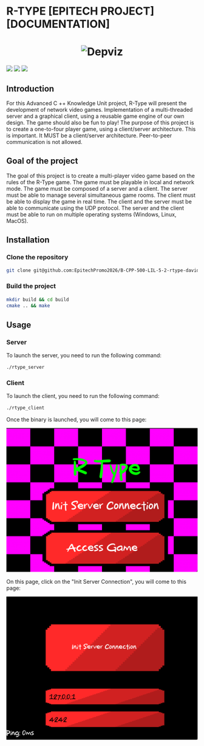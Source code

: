 # R-TYPE [EPITECH PROJECT] [DOCUMENTATION]

<h1 align="center">
  <img src="https://upload.wikimedia.org/wikipedia/fr/6/64/R-Type_Logo.png" alt="Depviz" title="Depviz" height="200px">
  <br>
</h1>

<a href="https://img.shields.io/badge/MADE%20WITH-SFML-brightgreen" alt="SFML">
        <img src="https://img.shields.io/badge/MADE%20WITH-SFML-brightgreen" /></a>
<a href="https://img.shields.io/badge/MADE%20WITH-C%2B%2B-ff69b4" alt="C++">
        <img src="https://img.shields.io/badge/MADE%20WITH-C%2B%2B-ff69b4" /></a>
<a href="https://img.shields.io/badge/MADE%20WITH-CMAKE-red" alt="Cmake">
        <img src="https://img.shields.io/badge/MADE%20WITH-CMAKE-red" /></a>

## Introduction

For this Advanced C ++ Knowledge Unit project, R-Type will present the development of network video games. 
Implementation of a multi-threaded server and a graphical client, using a reusable game engine of our own design. 
The game should also be fun to play! 
The purpose of this project is to create a one-to-four player game, using a client/server architecture.
This is important. It MUST be a client/server architecture. Peer-to-peer communication is not allowed.

## Goal of the project

The goal of this project is to create a multi-player video game based on the rules of the R-Type game. 
The game must be playable in local and network mode. 
The game must be composed of a server and a client. 
The server must be able to manage several simultaneous game rooms. 
The client must be able to display the game in real time. 
The client and the server must be able to communicate using the UDP protocol. 
The server and the client must be able to run on multiple operating systems (Windows, Linux, MacOS).

## Installation

### Clone the repository

```bash
git clone git@github.com:EpitechPromo2026/B-CPP-500-LIL-5-2-rtype-david.plouvier.git
```

### Build the project

```bash
mkdir build && cd build
cmake .. && make
```

## Usage

### Server

To launch the server, you need to run the following command:
```bash
./rtype_server
```

### Client

To launch the client, you need to run the following command:
```bash
./rtype_client
```

Once the binary is launched, you will come to this page:

![ScreenMenu](docs/assets/game_menu.png)

On this page, click on the "Init Server Connection", you will come to this page:

![ScreenMenu](docs/assets/init_connection.png)